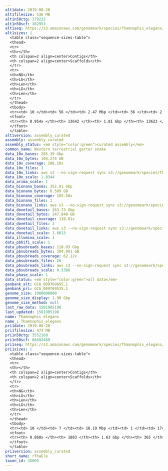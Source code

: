 ```yaml
---
alt1date: 2019-08-20
alt1filesize: 536 MB
alt1n50ctg: 379232
alt1n50scf: 382953
alt1seq: https://s3.amazonaws.com/genomeark/species/Thamnophis_elegans/rThaEle1/assembly_curated/rThaEle1.alt.cur.20190820.fasta.gz
alt1sizes: |
  <table class="sequence-sizes-table">
  <thead>
  <tr>
  <th></th>
  <th colspan=2 align=center>Contigs</th>
  <th colspan=2 align=center>Scaffolds</th>
  </tr>
  <tr>
  <th>NG</th>
  <th>LG</th>
  <th>Len</th>
  <th>LG</th>
  <th>Len</th>
  </tr>
  </thead>
  <tbody>
  <tr><td> 10 </td><td> 56 </td><td> 2.47 Mbp </td><td> 56 </td><td> 2.47 Mbp </td></tr>  <tr><td> 20 </td><td> 154 </td><td> 1.59 Mbp </td><td> 154 </td><td> 1.59 Mbp </td></tr>  <tr><td> 30 </td><td> 307 </td><td> 1.00 Mbp </td><td> 306 </td><td> 1.00 Mbp </td></tr>  <tr><td> 40 </td><td> 544 </td><td> 0.65 Mbp </td><td> 541 </td><td> 0.65 Mbp </td></tr>  <tr style="background-color:#cccccc;"><td> 50 </td><td> 928 </td><td> 0.38 Mbp </td><td> 922 </td><td> 0.38 Mbp </td></tr>  <tr><td> 60 </td><td> 1628 </td><td> 0.20 Mbp </td><td> 1616 </td><td> 0.20 Mbp </td></tr>  <tr><td> 70 </td><td> 3049 </td><td> 98.56 Kbp </td><td> 3027 </td><td> 99.07 Kbp </td></tr>  <tr><td> 80 </td><td> 5522 </td><td> 61.08 Kbp </td><td> 5490 </td><td> 61.29 Kbp </td></tr>  <tr><td> 90 </td><td> 9529 </td><td> 36.36 Kbp </td><td> 9480 </td><td> 36.54 Kbp </td></tr>  <tr><td> 100 </td><td> - </td><td> - </td><td> - </td><td> - </td></tr>  </tbody>
  <tfoot>
  <tr><th> 0.954x </th><th> 13642 </th><th> 1.81 Gbp </th><th> 13623 </th><th> 1.81 Gbp </th></tr>
  </tfoot>
  </table>
alt1version: assembly_curated
assembly: assembly_curated
assembly_status: <em style="color:green">curated assembly</em>
common_name: Western terrestrial garter snake
data_10x_bases: 205.39 Gbp
data_10x_bytes: 104.274 GB
data_10x_coverage: 108.10x
data_10x_files: 3
data_10x_links: aws s3 --no-sign-request sync s3://genomeark/species/Thamnophis_elegans/rThaEle1/genomic_data/10x/ .<br>
data_10x_scale: 1.8344
data_arima_scale: 1
data_bionano_bases: 352.61 Gbp
data_bionano_bytes: 0.589 GB
data_bionano_coverage: 185.58x
data_bionano_files: 1
data_bionano_links: aws s3 --no-sign-request sync s3://genomeark/species/Thamnophis_elegans/rThaEle1/genomic_data/bionano/ .<br>
data_dovetail_bases: 263.73 Gbp
data_dovetail_bytes: 147.848 GB
data_dovetail_coverage: 138.81x
data_dovetail_files: 3
data_dovetail_links: aws s3 --no-sign-request sync s3://genomeark/species/Thamnophis_elegans/rThaEle1/genomic_data/dovetail/ .<br>
data_dovetail_scale: 1.6613
data_illumina_scale: 1
data_pbhifi_scale: 1
data_pbsubreads_bases: 118.03 Gbp
data_pbsubreads_bytes: 204.091 GB
data_pbsubreads_coverage: 62.12x
data_pbsubreads_files: 26
data_pbsubreads_links: aws s3 --no-sign-request sync s3://genomeark/species/Thamnophis_elegans/rThaEle1/genomic_data/pacbio/ . --exclude "*ccs*bam*"<br>
data_pbsubreads_scale: 0.5386
data_phase_scale: 1
data_status: <em style="color:green">all data</em>
genbank_alt: GCA_009769695.1
genbank_pri: GCA_009769535.1
genome_size: 1900000000
genome_size_display: 1.90 Gbp
genome_size_method: null
last_raw_data: 1581905198
last_updated: 1581905198
name: Thamnophis elegans
name_: Thamnophis_elegans
pri1date: 2019-08-20
pri1filesize: 473 MB
pri1n50ctg: 3552160
pri1n50scf: 88492469
pri1seq: https://s3.amazonaws.com/genomeark/species/Thamnophis_elegans/rThaEle1/assembly_curated/rThaEle1.pri.cur.20190820.fasta.gz
pri1sizes: |
  <table class="sequence-sizes-table">
  <thead>
  <tr>
  <th></th>
  <th colspan=2 align=center>Contigs</th>
  <th colspan=2 align=center>Scaffolds</th>
  </tr>
  <tr>
  <th>NG</th>
  <th>LG</th>
  <th>Len</th>
  <th>LG</th>
  <th>Len</th>
  </tr>
  </thead>
  <tbody>
  <tr><td> 10 </td><td> 7 </td><td> 18.19 Mbp </td><td> 1 </td><td> 174.86 Mbp </td></tr>  <tr><td> 20 </td><td> 20 </td><td> 12.51 Mbp </td><td> 2 </td><td> 152.01 Mbp </td></tr>  <tr><td> 30 </td><td> 39 </td><td> 7.58 Mbp </td><td> 3 </td><td> 145.13 Mbp </td></tr>  <tr><td> 40 </td><td> 70 </td><td> 5.07 Mbp </td><td> 4 </td><td> 142.85 Mbp </td></tr>  <tr style="background-color:#cccccc;"><td> 50 </td><td> 115 </td><td style="background-color:#88ff88;"> 3.55 Mbp </td><td> 6 </td><td style="background-color:#88ff88;"> 88.49 Mbp </td></tr>  <tr><td> 60 </td><td> 188 </td><td> 1.78 Mbp </td><td> 8 </td><td> 80.82 Mbp </td></tr>  <tr><td> 70 </td><td> 338 </td><td> 0.88 Mbp </td><td> 11 </td><td> 71.29 Mbp </td></tr>  <tr><td> 80 </td><td> 721 </td><td> 0.28 Mbp </td><td> 14 </td><td> 49.40 Mbp </td></tr>  <tr><td> 90 </td><td> - </td><td> - </td><td> - </td><td> - </td></tr>  <tr><td> 100 </td><td> - </td><td> - </td><td> - </td><td> - </td></tr>  </tbody>
  <tfoot>
  <tr><th> 0.860x </th><th> 1883 </th><th> 1.63 Gbp </th><th> 365 </th><th> 1.67 Gbp </th></tr>
  </tfoot>
  </table>
pri1version: assembly_curated
short_name: rThaEle
taxon_id: 35005
---
```


